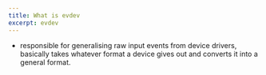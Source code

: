 ```yaml
---
title: What is evdev
excerpt: evdev
---
```

- responsible for generalising raw input events from device drivers, basically takes whatever format a device gives out and converts it into a general format.